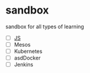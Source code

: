 # sandbox
sandbox for all types of learning
- [ ] [JS][Javascript]
- [ ] Mesos
- [ ] Kubernetes
- [ ] asdDocker
- [ ] Jenkins

[Javascript]: <https://github.com/fkdiogo/javascript-learning-sandbox>
